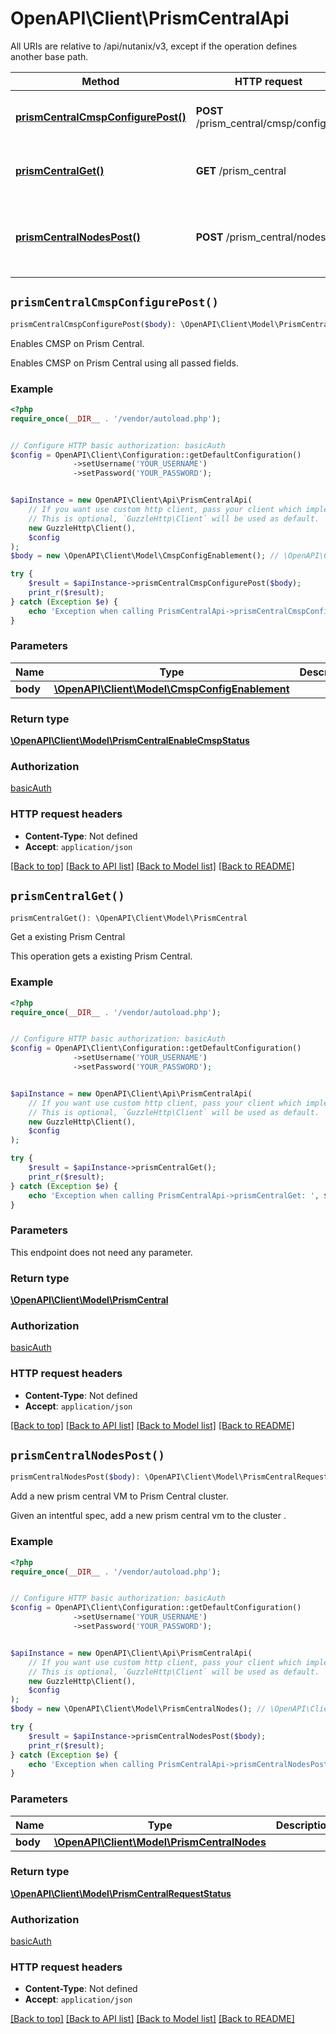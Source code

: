 # OpenAPI\Client\PrismCentralApi

All URIs are relative to /api/nutanix/v3, except if the operation defines another base path.

| Method | HTTP request | Description |
| ------------- | ------------- | ------------- |
| [**prismCentralCmspConfigurePost()**](PrismCentralApi.md#prismCentralCmspConfigurePost) | **POST** /prism_central/cmsp/configure | Enables CMSP on Prism Central. |
| [**prismCentralGet()**](PrismCentralApi.md#prismCentralGet) | **GET** /prism_central | Get a existing Prism Central |
| [**prismCentralNodesPost()**](PrismCentralApi.md#prismCentralNodesPost) | **POST** /prism_central/nodes | Add a new prism central VM to Prism Central cluster. |


## `prismCentralCmspConfigurePost()`

```php
prismCentralCmspConfigurePost($body): \OpenAPI\Client\Model\PrismCentralEnableCmspStatus
```

Enables CMSP on Prism Central.

Enables CMSP on Prism Central using all passed fields.

### Example

```php
<?php
require_once(__DIR__ . '/vendor/autoload.php');


// Configure HTTP basic authorization: basicAuth
$config = OpenAPI\Client\Configuration::getDefaultConfiguration()
              ->setUsername('YOUR_USERNAME')
              ->setPassword('YOUR_PASSWORD');


$apiInstance = new OpenAPI\Client\Api\PrismCentralApi(
    // If you want use custom http client, pass your client which implements `GuzzleHttp\ClientInterface`.
    // This is optional, `GuzzleHttp\Client` will be used as default.
    new GuzzleHttp\Client(),
    $config
);
$body = new \OpenAPI\Client\Model\CmspConfigEnablement(); // \OpenAPI\Client\Model\CmspConfigEnablement

try {
    $result = $apiInstance->prismCentralCmspConfigurePost($body);
    print_r($result);
} catch (Exception $e) {
    echo 'Exception when calling PrismCentralApi->prismCentralCmspConfigurePost: ', $e->getMessage(), PHP_EOL;
}
```

### Parameters

| Name | Type | Description  | Notes |
| ------------- | ------------- | ------------- | ------------- |
| **body** | [**\OpenAPI\Client\Model\CmspConfigEnablement**](../Model/CmspConfigEnablement.md)|  | |

### Return type

[**\OpenAPI\Client\Model\PrismCentralEnableCmspStatus**](../Model/PrismCentralEnableCmspStatus.md)

### Authorization

[basicAuth](../../README.md#basicAuth)

### HTTP request headers

- **Content-Type**: Not defined
- **Accept**: `application/json`

[[Back to top]](#) [[Back to API list]](../../README.md#endpoints)
[[Back to Model list]](../../README.md#models)
[[Back to README]](../../README.md)

## `prismCentralGet()`

```php
prismCentralGet(): \OpenAPI\Client\Model\PrismCentral
```

Get a existing Prism Central

This operation gets a existing Prism Central.

### Example

```php
<?php
require_once(__DIR__ . '/vendor/autoload.php');


// Configure HTTP basic authorization: basicAuth
$config = OpenAPI\Client\Configuration::getDefaultConfiguration()
              ->setUsername('YOUR_USERNAME')
              ->setPassword('YOUR_PASSWORD');


$apiInstance = new OpenAPI\Client\Api\PrismCentralApi(
    // If you want use custom http client, pass your client which implements `GuzzleHttp\ClientInterface`.
    // This is optional, `GuzzleHttp\Client` will be used as default.
    new GuzzleHttp\Client(),
    $config
);

try {
    $result = $apiInstance->prismCentralGet();
    print_r($result);
} catch (Exception $e) {
    echo 'Exception when calling PrismCentralApi->prismCentralGet: ', $e->getMessage(), PHP_EOL;
}
```

### Parameters

This endpoint does not need any parameter.

### Return type

[**\OpenAPI\Client\Model\PrismCentral**](../Model/PrismCentral.md)

### Authorization

[basicAuth](../../README.md#basicAuth)

### HTTP request headers

- **Content-Type**: Not defined
- **Accept**: `application/json`

[[Back to top]](#) [[Back to API list]](../../README.md#endpoints)
[[Back to Model list]](../../README.md#models)
[[Back to README]](../../README.md)

## `prismCentralNodesPost()`

```php
prismCentralNodesPost($body): \OpenAPI\Client\Model\PrismCentralRequestStatus
```

Add a new prism central VM to Prism Central cluster.

Given an intentful spec, add a new prism central vm to the cluster .

### Example

```php
<?php
require_once(__DIR__ . '/vendor/autoload.php');


// Configure HTTP basic authorization: basicAuth
$config = OpenAPI\Client\Configuration::getDefaultConfiguration()
              ->setUsername('YOUR_USERNAME')
              ->setPassword('YOUR_PASSWORD');


$apiInstance = new OpenAPI\Client\Api\PrismCentralApi(
    // If you want use custom http client, pass your client which implements `GuzzleHttp\ClientInterface`.
    // This is optional, `GuzzleHttp\Client` will be used as default.
    new GuzzleHttp\Client(),
    $config
);
$body = new \OpenAPI\Client\Model\PrismCentralNodes(); // \OpenAPI\Client\Model\PrismCentralNodes

try {
    $result = $apiInstance->prismCentralNodesPost($body);
    print_r($result);
} catch (Exception $e) {
    echo 'Exception when calling PrismCentralApi->prismCentralNodesPost: ', $e->getMessage(), PHP_EOL;
}
```

### Parameters

| Name | Type | Description  | Notes |
| ------------- | ------------- | ------------- | ------------- |
| **body** | [**\OpenAPI\Client\Model\PrismCentralNodes**](../Model/PrismCentralNodes.md)|  | |

### Return type

[**\OpenAPI\Client\Model\PrismCentralRequestStatus**](../Model/PrismCentralRequestStatus.md)

### Authorization

[basicAuth](../../README.md#basicAuth)

### HTTP request headers

- **Content-Type**: Not defined
- **Accept**: `application/json`

[[Back to top]](#) [[Back to API list]](../../README.md#endpoints)
[[Back to Model list]](../../README.md#models)
[[Back to README]](../../README.md)
